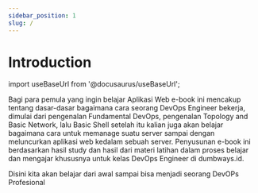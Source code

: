 ```yaml
---
sidebar_position: 1
slug: /
---
```


# Introduction

import useBaseUrl from '@docusaurus/useBaseUrl';

Bagi para pemula yang ingin belajar Aplikasi Web e-book ini mencakup tentang dasar-dasar bagaimana cara seorang DevOps Engineer bekerja, dimulai dari pengenalan Fundamental DevOps, pengenalan Topology and Basic Network, lalu Basic Shell setelah itu kalian juga akan belajar bagaimana cara untuk memanage suatu server sampai dengan meluncurkan aplikasi web kedalam sebuah server. Penyusunan e-book ini berdasarkan hasil study dan hasil dari materi latihan dalam proses belajar dan mengajar khususnya untuk kelas DevOps Engineer di dumbways.id.

Disini kita akan belajar dari awal sampai bisa menjadi seorang DevOPs Profesional
